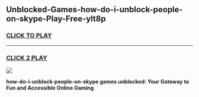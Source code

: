 
## Unblocked-Games-how-do-i-unblock-people-on-skype-Play-Free-ylt8p
<h3>
<a href="https://premium76.site?title=how-do-i-unblock-people-on-skype&ref=20M">CLICK TO PLAY</a></h3>
<hr>

<h3>
<a href="https://premium76.site?title=how-do-i-unblock-people-on-skype&ref=20M">CLICK 2 PLAY</a>
  
</h3>

<a href="https://premium76.site?title=how-do-i-unblock-people-on-skype&ref=19M"><img src="https://clearcache.store/games.png"></a>


**how-do-i-unblock-people-on-skype games unblocked: Your Gateway to Fun and Accessible Online Gaming**
